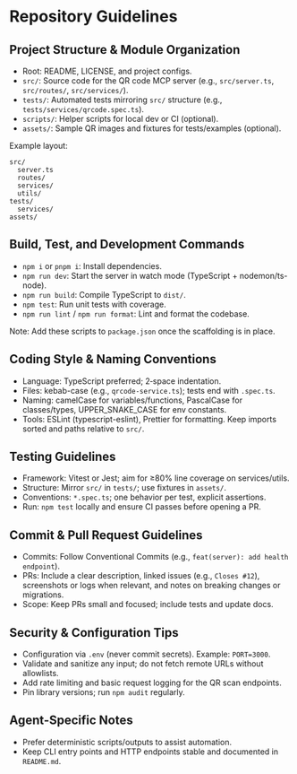# Repository Guidelines

## Project Structure & Module Organization

- Root: README, LICENSE, and project configs.
- `src/`: Source code for the QR code MCP server (e.g., `src/server.ts`, `src/routes/`, `src/services/`).
- `tests/`: Automated tests mirroring `src/` structure (e.g., `tests/services/qrcode.spec.ts`).
- `scripts/`: Helper scripts for local dev or CI (optional).
- `assets/`: Sample QR images and fixtures for tests/examples (optional).

Example layout:

```
src/
  server.ts
  routes/
  services/
  utils/
tests/
  services/
assets/
```

## Build, Test, and Development Commands

- `npm i` or `pnpm i`: Install dependencies.
- `npm run dev`: Start the server in watch mode (TypeScript + nodemon/ts-node).
- `npm run build`: Compile TypeScript to `dist/`.
- `npm test`: Run unit tests with coverage.
- `npm run lint` / `npm run format`: Lint and format the codebase.

Note: Add these scripts to `package.json` once the scaffolding is in place.

## Coding Style & Naming Conventions

- Language: TypeScript preferred; 2‑space indentation.
- Files: kebab-case (e.g., `qrcode-service.ts`); tests end with `.spec.ts`.
- Naming: camelCase for variables/functions, PascalCase for classes/types, UPPER_SNAKE_CASE for env constants.
- Tools: ESLint (typescript-eslint), Prettier for formatting. Keep imports sorted and paths relative to `src/`.

## Testing Guidelines

- Framework: Vitest or Jest; aim for ≥80% line coverage on services/utils.
- Structure: Mirror `src/` in `tests/`; use fixtures in `assets/`.
- Conventions: `*.spec.ts`; one behavior per test, explicit assertions.
- Run: `npm test` locally and ensure CI passes before opening a PR.

## Commit & Pull Request Guidelines

- Commits: Follow Conventional Commits (e.g., `feat(server): add health endpoint`).
- PRs: Include a clear description, linked issues (e.g., `Closes #12`), screenshots or logs when relevant, and notes on breaking changes or migrations.
- Scope: Keep PRs small and focused; include tests and update docs.

## Security & Configuration Tips

- Configuration via `.env` (never commit secrets). Example: `PORT=3000`.
- Validate and sanitize any input; do not fetch remote URLs without allowlists.
- Add rate limiting and basic request logging for the QR scan endpoints.
- Pin library versions; run `npm audit` regularly.

## Agent-Specific Notes

- Prefer deterministic scripts/outputs to assist automation.
- Keep CLI entry points and HTTP endpoints stable and documented in `README.md`.
